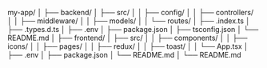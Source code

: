 my-app/
│
├── backend/
│   ├── src/
│   │   ├── config/
│   │   ├── controllers/
│   │   ├── middleware/
│   │   ├── models/
│   │   └── routes/
│   ├── .index.ts
│   ├── .types.d.ts
│   ├── .env
│   ├── package.json
│   ├── tsconfig.json
│   └── README.md
│
├── frontend/
│   ├── src/
│   │   ├── components/
│   │   ├── icons/
│   │   ├── pages/
│   │   ├── redux/
│   │   ├── toast/
│   │   └── App.tsx
│   ├── .env
│   ├── package.json
│   └── README.md
│
└── README.md
